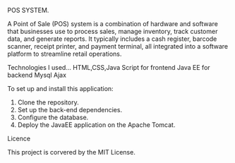 POS SYSTEM.

A Point of Sale (POS) system is a combination of hardware and software that businesses use to process sales, manage inventory, track customer data, and generate reports. It typically includes a cash register, barcode scanner, receipt printer, and payment terminal, all integrated into a software platform to streamline retail operations.

Technologies I used...
  HTML,CSS,Java Script for frontend
  Java EE for backend
  Mysql
  Ajax



  To set up and install this application: 
1. Clone the repository.
2. Set up the back-end dependencies.
3. Configure the database.
4. Deploy the JavaEE application on the Apache Tomcat.


Licence

This project is corvered by the MIT License.
  
  
